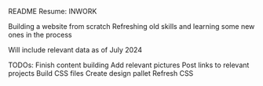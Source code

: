 README Resume:
INWORK

Building a website from scratch
Refreshing old skills and learning some new ones in the process

Will include relevant data as of July 2024

TODOs:
Finish content building
Add relevant pictures
Post links to relevant projects
Build CSS files
Create design pallet
Refresh CSS
